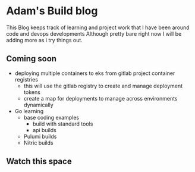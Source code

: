 # Adam's Build blog

This Blog keeps track of learning and project work that I have been around code and devops developments
Although pretty bare right now I will be adding more as i try things out.

## Coming soon
- deploying multiple containers to eks from gitlab project container registries  
  - this will use the gitlab registry to create and manage deployment tokens
  - create a map for deployments to manage across environments dynamically
- Go learning
  - base coding examples
    - build with standard tools
    - api builds
  - Pulumi builds
  - Nitric builds

## Watch this space
